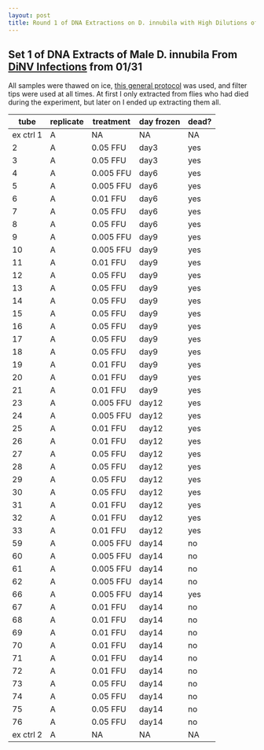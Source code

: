 ```yaml
---
layout: post
title: Round 1 of DNA Extractions on D. innubila with High Dilutions of DiNV
---
```


## Set 1 of DNA Extracts of Male D. innubila From [DiNV Infections](https://meschedl.github.io/Unckless-Lab-Notebook-Maggie/2024/01/31/dilution-infections-05.html) from 01/31 

All samples were thawed on ice, [this general protocol](https://github.com/meschedl/Unckless_Lab_Resources/blob/main/protocols/cell-DNA-extraction-protocol.md) was used, and filter tips were used at all times. At first I only extracted from flies who had died during the experiment, but later on I ended up extracting them all. 

| tube      | replicate | treatment | day frozen | dead? |
|-----------|-----------|-----------|------------|-------|
| ex ctrl 1 | A         | NA        | NA         | NA    |
| 2         | A         | 0.05 FFU  | day3       | yes   |
| 3         | A         | 0.05 FFU  | day3       | yes   |
| 4         | A         | 0.005 FFU | day6       | yes   |
| 5         | A         | 0.005 FFU | day6       | yes   |
| 6         | A         | 0.01 FFU  | day6       | yes   |
| 7         | A         | 0.05 FFU  | day6       | yes   |
| 8         | A         | 0.05 FFU  | day6       | yes   |
| 9         | A         | 0.005 FFU | day9       | yes   |
| 10        | A         | 0.005 FFU | day9       | yes   |
| 11        | A         | 0.01 FFU  | day9       | yes   |
| 12        | A         | 0.05 FFU  | day9       | yes   |
| 13        | A         | 0.05 FFU  | day9       | yes   |
| 14        | A         | 0.05 FFU  | day9       | yes   |
| 15        | A         | 0.05 FFU  | day9       | yes   |
| 16        | A         | 0.05 FFU  | day9       | yes   |
| 17        | A         | 0.05 FFU  | day9       | yes   |
| 18        | A         | 0.05 FFU  | day9       | yes   |
| 19        | A         | 0.01 FFU  | day9       | yes   |
| 20        | A         | 0.01 FFU  | day9       | yes   |
| 21        | A         | 0.01 FFU  | day9       | yes   |
| 23        | A         | 0.005 FFU | day12      | yes   |
| 24        | A         | 0.005 FFU | day12      | yes   |
| 25        | A         | 0.01 FFU  | day12      | yes   |
| 26        | A         | 0.01 FFU  | day12      | yes   |
| 27        | A         | 0.05 FFU  | day12      | yes   |
| 28        | A         | 0.05 FFU  | day12      | yes   |
| 29        | A         | 0.05 FFU  | day12      | yes   |
| 30        | A         | 0.05 FFU  | day12      | yes   |
| 31        | A         | 0.01 FFU  | day12      | yes   |
| 32        | A         | 0.01 FFU  | day12      | yes   |
| 33        | A         | 0.01 FFU  | day12      | yes   |
| 59        | A         | 0.005 FFU | day14      | no    |
| 60        | A         | 0.005 FFU | day14      | no    |
| 61        | A         | 0.005 FFU | day14      | no    |
| 62        | A         | 0.005 FFU | day14      | no    |
| 66        | A         | 0.005 FFU | day14      | yes   |
| 67        | A         | 0.01 FFU  | day14      | no    |
| 68        | A         | 0.01 FFU  | day14      | no    |
| 69        | A         | 0.01 FFU  | day14      | no    |
| 70        | A         | 0.01 FFU  | day14      | no    |
| 71        | A         | 0.01 FFU  | day14      | no    |
| 72        | A         | 0.01 FFU  | day14      | no    |
| 73        | A         | 0.05 FFU  | day14      | no    |
| 74        | A         | 0.05 FFU  | day14      | no    |
| 75        | A         | 0.05 FFU  | day14      | no    |
| 76        | A         | 0.05 FFU  | day14      | no    |
| ex ctrl 2 | A         | NA        | NA         | NA    |